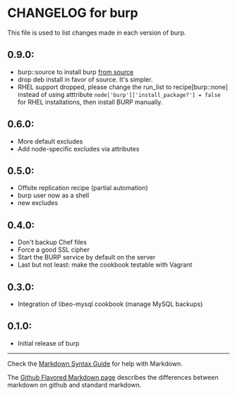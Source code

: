 # CHANGELOG for burp

This file is used to list changes made in each version of burp.

## 0.9.0:

* burp::source to install burp [from source](https://github.com/grke/burp)
* drop deb install in favor of source. It's simpler.
* RHEL support dropped, please change the run_list to recipe[burp::none] instead of using atttribute `node['burp']['install_package?'] = false` for RHEL installations, then install BURP manually.

## 0.6.0:

* More default excludes
* Add node-specific excludes via attributes

## 0.5.0:

* Offsite replication recipe (partial automation)
* burp user now as a shell
* new excludes

## 0.4.0:

* Don't backup Chef files
* Force a good SSL cipher
* Start the BURP service by default on the server
* Last but not least: make the cookbook testable with Vagrant

## 0.3.0:

* Integration of libeo-mysql cookbook (manage MySQL backups)

## 0.1.0:

* Initial release of burp

- - - 
Check the [Markdown Syntax Guide](http://daringfireball.net/projects/markdown/syntax) for help with Markdown.

The [Github Flavored Markdown page](http://github.github.com/github-flavored-markdown/) describes the differences between markdown on github and standard markdown.
